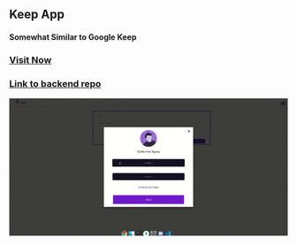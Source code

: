 ## Keep App 
#### Somewhat Similar to Google Keep 
### [Visit Now](https://keep.tapanawasthi.dev/)
### [Link to backend repo](https://github.com/tap0212/keepAPI)
![](https://github.com/tap0212/keepClient/blob/master/keep%20(online-video-cutter.com).gif)

